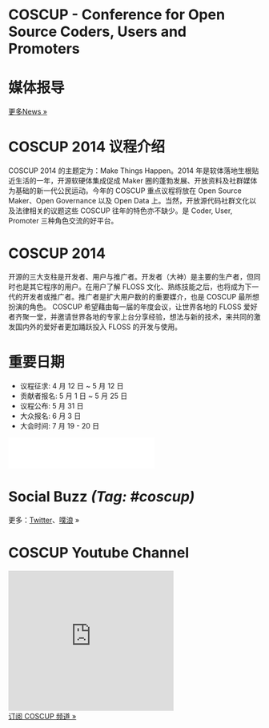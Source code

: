 <div><!--add root div as a workaround of weird makrdown parser-->
  <div id="left">
    <h1 class="coscup">COSCUP - Conference for Open Source Coders, Users and Promoters</h1>
    <!--registration-->
    <div class="countdown empty">
    </div>
    <!--news-->
    <div class="news">
      <h1>媒体报导</h1>
      <div class="news_list empty"></div>
      <div class="more"><a href="./news/">更多News »</a></div>
    </div>
    <!--议程-->
    <div class="info">
      <h1>COSCUP 2014 议程介绍</h1>
      <div class="text">
      COSCUP 2014 的主题定为：Make Things Happen。2014 年是软体落地生根贴近生活的一年，开源软硬体集成促成 Maker 圈的蓬勃发展、开放资料及社群媒体为基础的新一代公民运动。今年的 COSCUP 重点议程将放在 Open Source Maker、Open Governance 以及 Open Data 上。当然，开放源代码社群文化以及法律相关的议题这些 COSCUP 往年的特色亦不缺少。是 Coder, User, Promoter 三种角色交流的好平台。
      </div>
    </div>
    <!--what is coscup-->
    <div class="whatiscoscup">
      <h1>COSCUP 2014</h1>
      <div class="text">开源的三大支柱是开发者、用户与推广者。开发者（大神）是主要的生产者，但同时也是其它程序的用户。在用户了解 FLOSS 文化、熟练技能之后，也将成为下一代的开发者或推广者。推广者是扩大用户数的的重要媒介，也是 COSCUP 最所想扮演的角色。 COSCUP 希望藉由每一届的年度会议，让世界各地的 FLOSS 爱好者齐聚一堂，并邀请世界各地的专家上台分享经验，想法与新的技术，来共同的激发国内外的爱好者更加踊跃投入 FLOSS 的开发与使用。</div>
    </div>
    <!--important data-->
    <div class="importantdate">
      <h1>重要日期</h1>
      <ul class="text">
        <li>议程征求: 4 月 12 日 ~ 5 月 12 日</li>
        <li>贡献者报名: 5 月 1 日 ~ 5 月 25 日</li>
        <li>议程公布: 5 月 31 日</li>
        <li>大众报名: 6 月 3 日</li>
        <li>大会时间: 7 月 19 - 20 日</li>
      </ul>
    </div>
  </div>
  <div id="sidebar2">
    <!--fb-->
    <div class="fb">
      <iframe src="//www.facebook.com/plugins/likebox.php?href=https%3A%2F%2Fwww.facebook.com%2Fcoscup&amp;width=292&amp;height=62&amp;show_faces=false&amp;colorscheme=light&amp;stream=false&amp;border_color&amp;header=false" scrolling="no" frameborder="0" style="border:none; overflow:hidden; width:292px; height:62px;" allowTransparency="true"></iframe>
    </div>
    <!--social Buzz-->
    <div class="socialbuzz">
      <h1>Social Buzz <em>(Tag: #coscup)</em></h1>
      <div id="socialbuzz" class="text"></div>
      <div class="more">更多：<a href="https://search.twitter.com/search?q=coscup+OR+from%3Acoscup">Twitter</a>、<a href="http://www.plurk.com/topics/coscup">噗浪</a> »</div>
    </div>
    <!--u tube-->
    <div class="utube">
      <h1>COSCUP Youtube Channel</h1>
      <div class="text"><iframe width="330" height="280" src="http://www.youtube.com/embed/videoseries?list=PLqfib4St70XPyKy32xNrryEW7fC0y_qqA" frameborder="0" allowfullscreen></iframe></div>
      <div class="more"><a href="http://www.youtube.com/user/thecoscup?feature=watch">订阅 COSCUP 频道 »</a></div>
    </div>
  </div>
</div>
